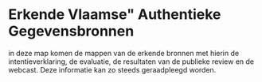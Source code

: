 # Erkende Vlaamse" Authentieke Gegevensbronnen

in deze map komen de mappen van de erkende bronnen met hierin de intentieverklaring, de evaluatie, de resultaten van de publieke review en de webcast. Deze informatie kan zo steeds geraadpleegd worden.